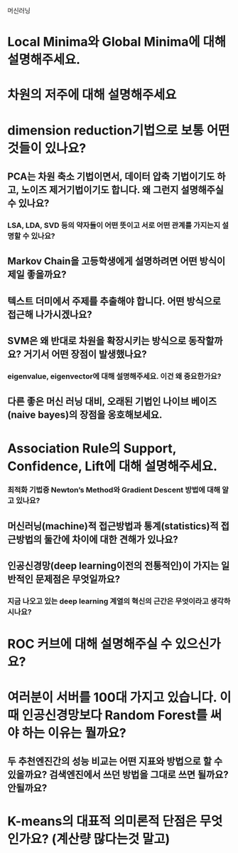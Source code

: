 머신러닝

# Local Minima와 Global Minima에 대해 설명해주세요.

# 차원의 저주에 대해 설명해주세요

# dimension reduction기법으로 보통 어떤 것들이 있나요?

## PCA는 차원 축소 기법이면서, 데이터 압축 기법이기도 하고, 노이즈 제거기법이기도 합니다. 왜 그런지 설명해주실 수 있나요?

### LSA, LDA, SVD 등의 약자들이 어떤 뜻이고 서로 어떤 관계를 가지는지 설명할 수 있나요?         

## Markov Chain을 고등학생에게 설명하려면 어떤 방식이 제일 좋을까요?

## 텍스트 더미에서 주제를 추출해야 합니다. 어떤 방식으로 접근해 나가시겠나요?

## SVM은 왜 반대로 차원을 확장시키는 방식으로 동작할까요? 거기서 어떤 장점이 발생했나요?

### eigenvalue, eigenvector에 대해 설명해주세요. 이건 왜 중요한가요?

## 다른 좋은 머신 러닝 대비, 오래된 기법인 나이브 베이즈(naive bayes)의 장점을 옹호해보세요.

# Association Rule의 Support, Confidence, Lift에 대해 설명해주세요.

### 최적화 기법중 Newton’s Method와 Gradient Descent 방법에 대해 알고 있나요?

## 머신러닝(machine)적 접근방법과 통계(statistics)적 접근방법의 둘간에 차이에 대한 견해가 있나요?

## 인공신경망(deep learning이전의 전통적인)이 가지는 일반적인 문제점은 무엇일까요?

### 지금 나오고 있는 deep learning 계열의 혁신의 근간은 무엇이라고 생각하시나요?

# ROC 커브에 대해 설명해주실 수 있으신가요?

# 여러분이 서버를 100대 가지고 있습니다. 이때 인공신경망보다 Random Forest를 써야 하는 이유는 뭘까요?

## 두 추천엔진간의 성능 비교는 어떤 지표와 방법으로 할 수 있을까요? 검색엔진에서 쓰던 방법을 그대로 쓰면 될까요? 안될까요?

# K-means의 대표적 의미론적 단점은 무엇인가요? (계산량 많다는것 말고)

